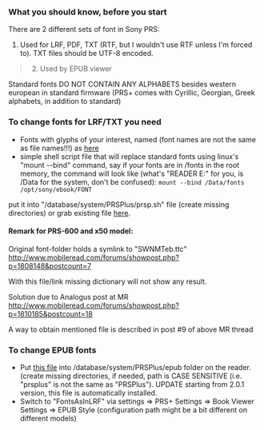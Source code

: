 ### What you should know, before you start ###
There are 2 different sets of font in Sony PRS:

  1. Used for LRF, PDF, TXT (RTF, but I wouldn't use RTF unless I'm forced to). TXT files should be UTF-8 encoded.
> 2) Used by EPUB viewer

Standard fonts DO NOT CONTAIN ANY ALPHABETS besides western european in standard firmware (PRS+ comes with Cyrillic, Georgian, Greek alphabets, in addition to standard)

### To change fonts for LRF/TXT you need ###
  * Fonts with glyphs of your interest, named (font names are not the same as file names!!!) as [here](http://www.mobileread.com/forums/showthread.php?t=28447)
  * simple shell script file that will replace standard fonts using linux's "mount --bind" command, say if your fonts are in /fonts in the root memory, the command will look like (what's "READER E:" for you, is /Data for the system, don't be confused):
`mount --bind /Data/fonts /opt/sony/ebook/FONT`

put it into "/database/system/PRSPlus/prsp.sh" file (create missing directories) or grab existing file [here](http://wiki.prs-plus.googlecode.com/hg/resources/prsp.sh).

#### Remark for PRS-600 and x50 model: ####
Original font-folder holds a symlink to "SWNMTeb.ttc"
http://www.mobileread.com/forums/showpost.php?p=1808148&postcount=7

With this file/link missing dictionary will not show any result.

Solution due to Analogus post at MR http://www.mobileread.com/forums/showpost.php?p=1810185&postcount=18

A way to obtain mentioned file is described in post #9 of above MR thread

### To change EPUB fonts ###
  * Put [this file](http://prs-plus.googlecode.com/hg/installer/data/database/system/PRSPlus/epub/FontsAsInLRF.css) into /database/system/PRSPlus/epub folder on the reader. (create missing directories, if needed, path is CASE SENSITIVE (i.e. "prsplus" is not the same as "PRSPlus"). UPDATE starting from 2.0.1 version, this file is automatically installed.
  * Switch to "FontsAsInLRF" via settings => PRS+ Settings => Book Viewer Settings => EPUB Style (configuration path might be a bit different on different models)